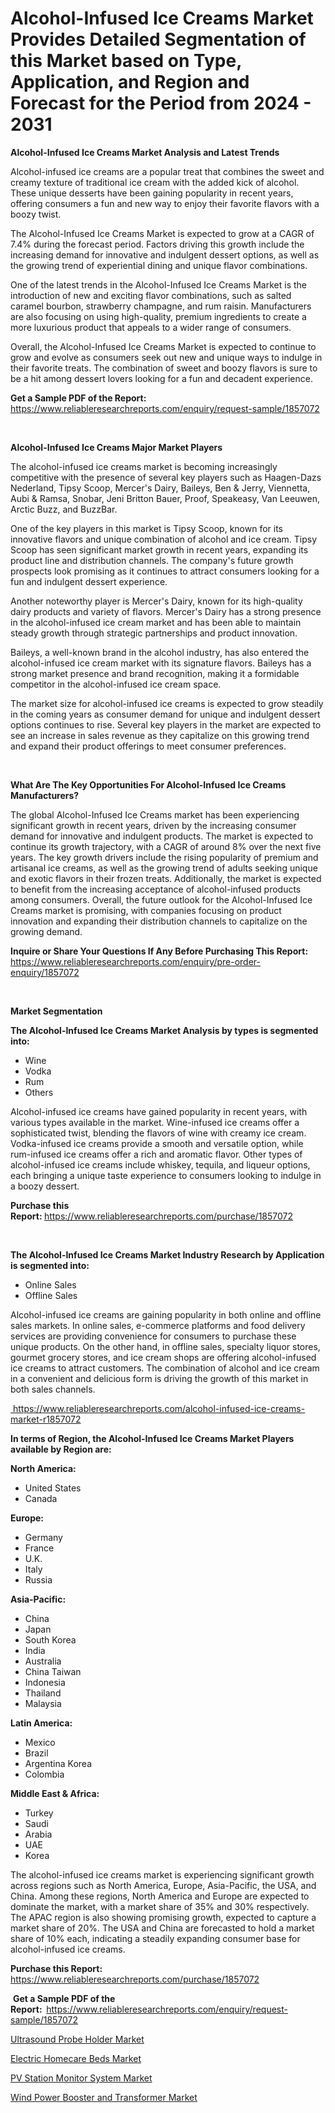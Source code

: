 <p><h1>Alcohol-Infused Ice Creams Market Provides Detailed Segmentation of this Market based on Type, Application, and Region and Forecast for the Period from 2024 - 2031</h1></p><p><strong>Alcohol-Infused Ice Creams Market Analysis and Latest Trends</strong></p>
<p><p>Alcohol-infused ice creams are a popular treat that combines the sweet and creamy texture of traditional ice cream with the added kick of alcohol. These unique desserts have been gaining popularity in recent years, offering consumers a fun and new way to enjoy their favorite flavors with a boozy twist. </p><p>The Alcohol-Infused Ice Creams Market is expected to grow at a CAGR of 7.4% during the forecast period. Factors driving this growth include the increasing demand for innovative and indulgent dessert options, as well as the growing trend of experiential dining and unique flavor combinations. </p><p>One of the latest trends in the Alcohol-Infused Ice Creams Market is the introduction of new and exciting flavor combinations, such as salted caramel bourbon, strawberry champagne, and rum raisin. Manufacturers are also focusing on using high-quality, premium ingredients to create a more luxurious product that appeals to a wider range of consumers. </p><p>Overall, the Alcohol-Infused Ice Creams Market is expected to continue to grow and evolve as consumers seek out new and unique ways to indulge in their favorite treats. The combination of sweet and boozy flavors is sure to be a hit among dessert lovers looking for a fun and decadent experience.</p></p>
<p><strong>Get a Sample PDF of the Report:&nbsp;</strong> <a href="https://www.reliableresearchreports.com/enquiry/request-sample/1857072">https://www.reliableresearchreports.com/enquiry/request-sample/1857072</a></p>
<p>&nbsp;</p>
<p><strong>Alcohol-Infused Ice Creams Major Market Players</strong></p>
<p><p>The alcohol-infused ice creams market is becoming increasingly competitive with the presence of several key players such as Haagen-Dazs Nederland, Tipsy Scoop, Mercer's Dairy, Baileys, Ben & Jerry, Viennetta, Aubi & Ramsa, Snobar, Jeni Britton Bauer, Proof, Speakeasy, Van Leeuwen, Arctic Buzz, and BuzzBar.</p><p>One of the key players in this market is Tipsy Scoop, known for its innovative flavors and unique combination of alcohol and ice cream. Tipsy Scoop has seen significant market growth in recent years, expanding its product line and distribution channels. The company's future growth prospects look promising as it continues to attract consumers looking for a fun and indulgent dessert experience.</p><p>Another noteworthy player is Mercer's Dairy, known for its high-quality dairy products and variety of flavors. Mercer's Dairy has a strong presence in the alcohol-infused ice cream market and has been able to maintain steady growth through strategic partnerships and product innovation.</p><p>Baileys, a well-known brand in the alcohol industry, has also entered the alcohol-infused ice cream market with its signature flavors. Baileys has a strong market presence and brand recognition, making it a formidable competitor in the alcohol-infused ice cream space.</p><p>The market size for alcohol-infused ice creams is expected to grow steadily in the coming years as consumer demand for unique and indulgent dessert options continues to rise. Several key players in the market are expected to see an increase in sales revenue as they capitalize on this growing trend and expand their product offerings to meet consumer preferences.</p></p>
<p>&nbsp;</p>
<p><strong>What Are The Key Opportunities For Alcohol-Infused Ice Creams Manufacturers?</strong></p>
<p><p>The global Alcohol-Infused Ice Creams market has been experiencing significant growth in recent years, driven by the increasing consumer demand for innovative and indulgent products. The market is expected to continue its growth trajectory, with a CAGR of around 8% over the next five years. The key growth drivers include the rising popularity of premium and artisanal ice creams, as well as the growing trend of adults seeking unique and exotic flavors in their frozen treats. Additionally, the market is expected to benefit from the increasing acceptance of alcohol-infused products among consumers. Overall, the future outlook for the Alcohol-Infused Ice Creams market is promising, with companies focusing on product innovation and expanding their distribution channels to capitalize on the growing demand.</p></p>
<p><strong>Inquire or Share Your Questions If Any Before Purchasing This Report:</strong> <a href="https://www.reliableresearchreports.com/enquiry/pre-order-enquiry/1857072">https://www.reliableresearchreports.com/enquiry/pre-order-enquiry/1857072</a></p>
<p>&nbsp;</p>
<p><strong>Market Segmentation</strong></p>
<p><strong>The Alcohol-Infused Ice Creams Market Analysis by types is segmented into:</strong></p>
<p><ul><li>Wine</li><li>Vodka</li><li>Rum</li><li>Others</li></ul></p>
<p><p>Alcohol-infused ice creams have gained popularity in recent years, with various types available in the market. Wine-infused ice creams offer a sophisticated twist, blending the flavors of wine with creamy ice cream. Vodka-infused ice creams provide a smooth and versatile option, while rum-infused ice creams offer a rich and aromatic flavor. Other types of alcohol-infused ice creams include whiskey, tequila, and liqueur options, each bringing a unique taste experience to consumers looking to indulge in a boozy dessert.</p></p>
<p><strong>Purchase this Report:&nbsp;</strong><a href="https://www.reliableresearchreports.com/purchase/1857072">https://www.reliableresearchreports.com/purchase/1857072</a></p>
<p>&nbsp;</p>
<p><strong>The Alcohol-Infused Ice Creams Market Industry Research by Application is segmented into:</strong></p>
<p><ul><li>Online Sales</li><li>Offline Sales</li></ul></p>
<p><p>Alcohol-infused ice creams are gaining popularity in both online and offline sales markets. In online sales, e-commerce platforms and food delivery services are providing convenience for consumers to purchase these unique products. On the other hand, in offline sales, specialty liquor stores, gourmet grocery stores, and ice cream shops are offering alcohol-infused ice creams to attract customers. The combination of alcohol and ice cream in a convenient and delicious form is driving the growth of this market in both sales channels.</p></p>
<p><a href="https://www.reliableresearchreports.com/alcohol-infused-ice-creams-market-r1857072">&nbsp;https://www.reliableresearchreports.com/alcohol-infused-ice-creams-market-r1857072</a></p>
<p><strong>In terms of Region, the Alcohol-Infused Ice Creams Market Players available by Region are:</strong></p>
<p>
    <p> <strong> North America: </strong>
        <ul>
            <li>United States</li>
            <li>Canada</li>
        </ul>
        </p> 
    <p> <strong> Europe: </strong>
        <ul>
            <li>Germany</li>
            <li>France</li>
            <li>U.K.</li>
            <li>Italy</li>
            <li>Russia</li>
        </ul>
        </p> 
    <p> <strong> Asia-Pacific: </strong>
        <ul>
            <li>China</li>
            <li>Japan</li>
            <li>South Korea</li>
            <li>India</li>
            <li>Australia</li>
            <li>China Taiwan</li>
            <li>Indonesia</li>
            <li>Thailand</li>
            <li>Malaysia</li>
        </ul>
        </p> 
    <p> <strong> Latin America: </strong>
        <ul>
            <li>Mexico</li>
            <li>Brazil</li>
            <li>Argentina Korea</li>
            <li>Colombia</li>
        </ul>
        </p> 
    <p> <strong> Middle East & Africa: </strong>
        <ul>
            <li>Turkey</li>
            <li>Saudi</li>
            <li>Arabia</li>
            <li>UAE</li>
            <li>Korea</li>
        </ul>
    </p>
    </p>
<p><p>The alcohol-infused ice creams market is experiencing significant growth across regions such as North America, Europe, Asia-Pacific, the USA, and China. Among these regions, North America and Europe are expected to dominate the market, with a market share of 35% and 30% respectively. The APAC region is also showing promising growth, expected to capture a market share of 20%. The USA and China are forecasted to hold a market share of 10% each, indicating a steadily expanding consumer base for alcohol-infused ice creams.</p></p>
<p><strong>Purchase this Report: </strong><a href="https://www.reliableresearchreports.com/purchase/1857072">https://www.reliableresearchreports.com/purchase/1857072</a></p>
<p>&nbsp;<strong>Get a Sample PDF of the Report:&nbsp;&nbsp;</strong><a href="https://www.reliableresearchreports.com/enquiry/request-sample/1857072">https://www.reliableresearchreports.com/enquiry/request-sample/1857072</a></p>
<p><strong></strong></p>
<p><p><a href="https://www.linkedin.com/pulse/analyzing-ultrasound-probe-holder-market-global-industry-perspective-bpvxf">Ultrasound Probe Holder Market</a></p><p><a href="https://www.linkedin.com/pulse/electric-homecare-beds-market-size-reveals-best-marketing-channels-vwdhf">Electric Homecare Beds Market</a></p><p><a href="https://github.com/RichRobinson5/Market-Research-Report-List-5/blob/main/pv-station-monitor-system-market.md">PV Station Monitor System Market</a></p><p><a href="https://github.com/LibbySpencer2018/Market-Research-Report-List-1/blob/main/wind-power-booster-and-transformer-market.md">Wind Power Booster and Transformer Market</a></p></p>